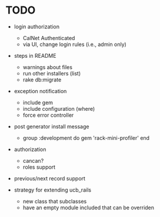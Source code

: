 # TODO

* login authorization
  * CalNet Authenticated
  * via UI, change login rules (i.e., admin only)
  
* steps in README
  * warnings about files
  * run other installers (list)
  * rake db:migrate
  
* exception notification
  * include gem
  * include configuration (where)
  * force error controller
  
* post generator install message
  * group :development do
      gem 'rack-mini-profiler'
    end

* authorization
  * cancan?
  * roles support

* previous/next record support

* strategy for extending ucb_rails
  * new class that subclasses
  * have an empty module included that can be overriden